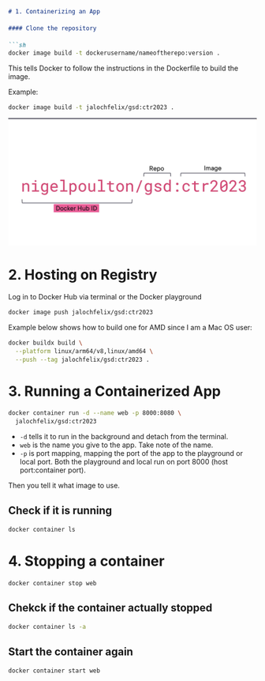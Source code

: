 

```markdown
# 1. Containerizing an App

#### Clone the repository

```sh
docker image build -t dockerusername/nameoftherepo:version .
```

This tells Docker to follow the instructions in the Dockerfile to build the image.

Example:

```sh
docker image build -t jalochfelix/gsd:ctr2023 .
```

![alt text](<image.png>)

# 2. Hosting on Registry

Log in to Docker Hub via terminal or the Docker playground

```sh
docker image push jalochfelix/gsd:ctr2023
```

Example below shows how to build one for AMD since I am a Mac OS user:

```sh
docker buildx build \
  --platform linux/arm64/v8,linux/amd64 \
  --push --tag jalochfelix/gsd:ctr2023 .
```

# 3. Running a Containerized App

```sh
docker container run -d --name web -p 8000:8080 \
  jalochfelix/gsd:ctr2023
```

- `-d` tells it to run in the background and detach from the terminal.
- `web` is the name you give to the app. Take note of the name.
- `-p` is port mapping, mapping the port of the app to the playground or local port. Both the playground and local run on port 8000 (host port:container port).

Then you tell it what image to use.

## Check if it is running

```sh
docker container ls
```


# 4. Stopping a container

```sh 
docker container stop web
```

## Chekck if the container actually stopped

```sh
docker container ls -a
```

## Start the container again 

```sh 
docker container start web
```